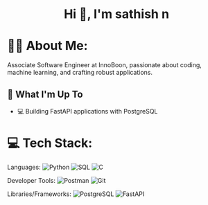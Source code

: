 <h1 align="center">Hi 👋, I'm sathish n</h1>

# 💁‍♂️ About Me:

Associate Software Engineer at InnoBoon, passionate about coding, machine learning, and crafting robust applications.

## 🚀 What I'm Up To

- 💻 Building FastAPI applications with PostgreSQL

# 💻 Tech Stack:

Languages:
![Python](https://img.shields.io/badge/python-%233776AB.svg?style=for-the-badge&logo=python&logoColor=white)
![SQL](https://img.shields.io/badge/sql-%2307405e.svg?style=for-the-badge&logo=postgresql&logoColor=white)
![C](https://img.shields.io/badge/C-00599C?style=for-the-badge&logo=c&logoColor=white)

Developer Tools:
![Postman](https://img.shields.io/badge/Postman-FF6C37?style=for-the-badge&logo=postman&logoColor=white)
![Git](https://img.shields.io/badge/git-%23F05033.svg?style=for-the-badge&logo=git&logoColor=white)

Libraries/Frameworks:
![PostgreSQL](https://img.shields.io/badge/PostgreSQL-316192?style=for-the-badge&logo=postgresql)
![FastAPI](https://img.shields.io/badge/FastAPI-005571?style=for-the-badge&logo=fastapi)

